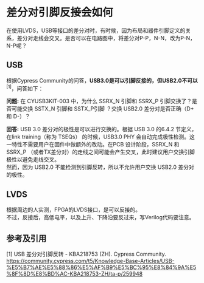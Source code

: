 # 差分对引脚反接会如何

在使用LVDS，USB等接口的差分对时，有时候，因为布局和器件引脚定义的关系，差分对走线会交叉。是否可以在电路图中，将差分对P-P，N-N，改为P-N，N-P呢？

## USB

根据Cypress Community的问答，**USB3.0是可以引脚反接的，但USB2.0不可以**<sup>[1]</sup>，问答如下：

**问题:** 在 CYUSB3KIT-003 中，为什么 SSRX_N 引脚和 SSRX_P 引脚交换了？是否可能交换 SSTX_N 引脚和 SSTX_P引脚 ？交换 USB2.0 差分对是否正确（D+ 和 D-）？

**回答:** USB 3.0 差分对的极性是可以进行交换的。根据 USB 3.0 的6.4.2 节定义，在link training（称为 TSEQs） 的时候，USB3.0 PHY 会自动完成极性检测。这一特性不需要用户在固件中做额外的改动。在PCB 设计阶段，SSRX_N 和 SSRX_P （或者TX差分对）的走线之间可能会产生交叉，此时建议用户交换引脚极性以避免走线交叉。  
然而，因为 USB2.0 不能检测到引脚反转，所以不允许用户交换 USB2.0 差分对的极性。

## LVDS

根据周边的人实测，FPGA的LVDS接口，是可以反接的。  
不过，反接后，高低电平，以及上升、下降沿要反过来，写Verilog代码要注意。

## 参考及引用

[1] USB 差分对引脚反转 - KBA218753 (ZH). Cypress Community. <https://community.cypress.com/t5/Knowledge-Base-Articles/USB-%E5%B7%AE%E5%88%86%E5%AF%B9%E5%BC%95%E8%84%9A%E5%8F%8D%E8%BD%AC-KBA218753-ZH/ta-p/259948>
